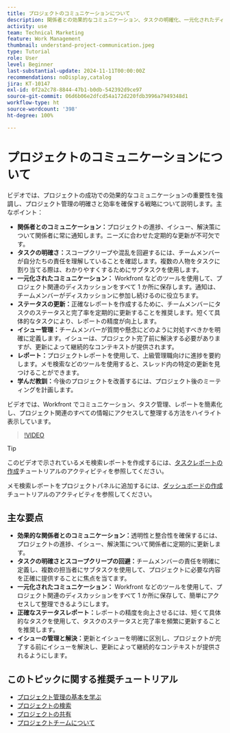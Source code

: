 ```yaml
---
title: プロジェクトのコミュニケーションについて
description: 関係者との効果的なコミュニケーション、タスクの明確化、一元化されたディスカッション、正確なステータスレポート、プロアクティブなイシュー解決により、整合性と効率を維持し、プロジェクトの成功を強化します。
activity: use
team: Technical Marketing
feature: Work Management
thumbnail: understand-project-communication.jpeg
type: Tutorial
role: User
level: Beginner
last-substantial-update: 2024-11-11T00:00:00Z
recommendations: noDisplay,catalog
jira: KT-10147
exl-id: 0f2a2c78-8844-47b1-b0db-542392d9ce97
source-git-commit: 06d6b06e2dfcd54a172d220fdb3996a7949348d1
workflow-type: ht
source-wordcount: '398'
ht-degree: 100%

---
```


# プロジェクトのコミュニケーションについて

ビデオでは、プロジェクトの成功での効果的なコミュニケーションの重要性を強調し、プロジェクト管理の明確さと効率を確保する戦略について説明します。主なポイント：
* **関係者とのコミュニケーション：**&#x200B;プロジェクトの進捗、イシュー、解決策について関係者に常に通知します。ニーズに合わせた定期的な更新が不可欠です。
* **タスクの明確さ：**&#x200B;スコープクリープや混乱を回避するには、チームメンバーが自分たちの責任を理解していることを確認します。複数の人物をタスクに割り当てる際は、わかりやすくするためにサブタスクを使用します。
* **一元化されたコミュニケーション：** Workfront などのツールを使用して、プロジェクト関連のディスカッションをすべて 1 か所に保存します。通知は、チームメンバーがディスカッションに参加し続けるのに役立ちます。
* **ステータスの更新：**&#x200B;正確なレポートを作成するために、チームメンバーにタスクのステータスと完了率を定期的に更新することを推奨します。短くて具体的なタスクにより、レポートの精度が向上します。
* **イシュー管理：**&#x200B;チームメンバーが質問や懸念にどのように対処すべきかを明確に定義します。イシューは、プロジェクト完了前に解決する必要がありますが、更新によって継続的なコンテキストが提供されます。
* **レポート：**&#x200B;プロジェクトレポートを使用して、上級管理職向けに進捗を要約します。メモ検索などのツールを使用すると、スレッド内の特定の更新を見つけることができます。
* **学んだ教訓：**&#x200B;今後のプロジェクトを改善するには、プロジェクト後のミーティングを計画します。

ビデオでは、Workfront でコミュニケーション、タスク管理、レポートを簡素化し、プロジェクト関連のすべての情報にアクセスして整理する方法をハイライト表示しています。

>[!VIDEO](https://video.tv.adobe.com/v/3419150/?quality=12&learn=on&enablevpops)

>[!TIP]
>
>このビデオで示されているメモ検索レポートを作成するには、[タスクレポートの作成](https://experienceleague.adobe.com/ja/docs/workfront-learn/tutorials-workfront/reporting/basic-reporting/create-a-task-report#activity-1-create-a-note-report-with-prompts)チュートリアルのアクティビティを参照してください。
>
>メモ検索レポートをプロジェクトパネルに追加するには、[ダッシュボードの作成](https://experienceleague.adobe.com/ja/docs/workfront-learn/tutorials-workfront/reporting/basic-reporting/create-dashboards#activity-1-create-a-dashboard)チュートリアルのアクティビティを参照してください。

## 主な要点

* **効果的な関係者とのコミュニケーション：**&#x200B;透明性と整合性を確保するには、プロジェクトの進捗、イシュー、解決策について関係者に定期的に更新します。
* **タスクの明確さとスコープクリープの回避：**&#x200B;チームメンバーの責任を明確に定義し、複数の担当者にサブタスクを使用して、プロジェクトに必要な内容を正確に提供することに焦点を当てます。
* **一元化されたコミュニケーション：** Workfront などのツールを使用して、プロジェクト関連のディスカッションをすべて 1 か所に保存して、簡単にアクセスして整理できるようにします。
* **正確なステータスレポート：**&#x200B;レポートの精度を向上させるには、短くて具体的なタスクを使用して、タスクのステータスと完了率を頻繁に更新することを推奨します。
* **イシューの管理と解決：**&#x200B;更新とイシューを明確に区別し、プロジェクトが完了する前にイシューを解決し、更新によって継続的なコンテキストが提供されるようにします。


## このトピックに関する推奨チュートリアル

* [プロジェクト管理の基本を学ぶ](/help/manage-work/projects/getting-started-manage-a-project.md)
* [プロジェクトの検索](/help/manage-work/projects/find-projects.md)
* [プロジェクトの共有](/help/manage-work/projects/share-a-project.md)
* [プロジェクトチームについて](/help/manage-work/projects/understand-the-project-team.md)

